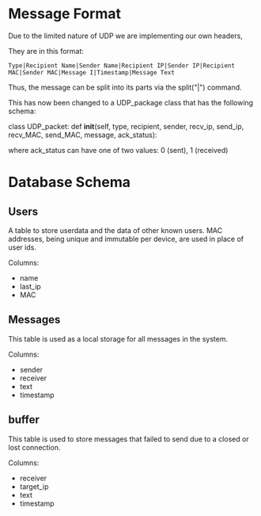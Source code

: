 # Message Format

Due to the limited nature of UDP we are implementing our own headers,

They are in this format:

```
Type|Recipient Name|Sender Name|Recipient IP|Sender IP|Recipient MAC|Sender MAC|Message I|Timestamp|Message Text
```

Thus, the message can be split into its parts via the split("|") command.

This has now been changed to a UDP_package class that has the following schema:

class UDP_packet:
    def __init__(self, type, recipient, sender, recv_ip, send_ip, recv_MAC, send_MAC, message, ack_status):

where ack_status can have one of two values: 0 (sent), 1 (received)


# Database Schema


## Users
A table to store userdata and the data of other known users. MAC addresses, being unique and immutable per device, are used in place of user ids.

Columns:
- name
- last_ip
- MAC
## Messages
This table is used as a local storage for all messages in the system.

Columns:
- sender
- receiver
- text
- timestamp

## buffer
This table is used to store messages that failed to send due to a closed or lost connection.

Columns:
- receiver
- target_ip
- text
- timestamp